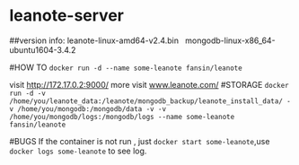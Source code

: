 # leanote-server
##version info:
leanote-linux-amd64-v2.4.bin   
mongodb-linux-x86_64-ubuntu1604-3.4.2

#HOW TO
`docker run -d --name some-leanote fansin/leanote`

visit http://172.17.0.2:9000/
more visit www.leanote.com/
#STORAGE
`docker run -d -v /home/you/leanote_data:/leanote/mongodb_backup/leanote_install_data/ -v /home/you/mongodb:/mongodb/data -v -v /home/you/mongodb/logs:/mongodb/logs --name some-leanote fansin/leanote`

#BUGS
If the container is not run , just `docker start some-leanote`,use `docker logs some-leanote` to see log.
